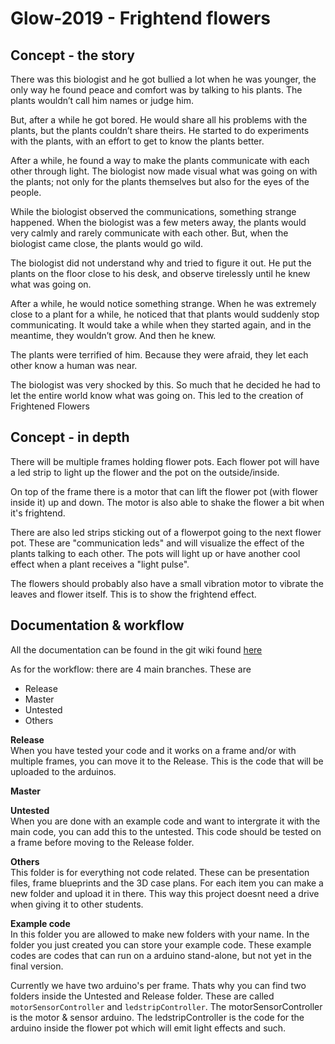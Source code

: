 # Glow-2019 - Frightend flowers

## Concept - the story

There was this biologist and he got bullied a lot when he was younger, the only way he found peace and comfort was by talking to his plants. The plants wouldn’t call him names or judge him.
 
But, after a while he got bored. He would share all his problems with the plants, but the plants couldn’t share theirs. He started to do experiments with the plants, with an effort to get to know the plants better.
 
After a while, he found a way to make the plants communicate with each other through light. The biologist now made visual what was going on with the plants; not only for the plants themselves but also for the eyes of the people.
 
While the biologist observed the communications, something strange happened. When the biologist was a few meters away, the plants would very calmly and rarely communicate with each other. But, when the biologist came close, the plants would go wild.
 
The biologist did not understand why and tried to figure it out. He put the plants on the floor close to his desk, and observe tirelessly until he knew what was going on.
 
After a while, he would notice something strange. When he was extremely close to a plant for a while, he noticed that that plants would suddenly stop communicating. It would take a while when they started again, and in the meantime, they wouldn’t grow. And then he knew.
 
The plants were terrified of him. Because they were afraid, they let each other know a human was near. 

The biologist was very shocked by this. So much that he decided he had to let the entire world know what was going on. This led to the creation of Frightened Flowers


## Concept - in depth

There will be multiple frames holding flower pots. Each flower pot will have a led strip to light up the flower and the pot on the outside/inside.

On top of the frame there is a motor that can lift the flower pot (with flower inside it) up and down. The motor is also able to shake the flower a bit when it's frightend.

There are also led strips sticking out of a flowerpot going to the next flower pot. These are "communication leds" and will visualize the effect of the plants talking to each other. The pots will light up or have another cool effect when a plant receives a "light pulse".

The flowers should probably also have a small vibration motor to vibrate the leaves and flower itself. This is to show the frightend effect.

## Documentation & workflow

All the documentation can be found in the git wiki found [here](https://git.fhict.nl/I393504/glow-2019/wikis/home)

As for the workflow: there are 4 main branches. These are

* Release
* Master
* Untested
* Others

**Release**\
When you have tested your code and it works on a frame and/or with multiple frames, you can move it to the Release. This is the code that will be uploaded to the arduinos. 

**Master**

**Untested**\
When you are done with an example code and want to intergrate it with the main code, you can add this to the untested. This code should be tested on a frame before moving to the Release folder.

**Others**\
This folder is for everything not code related. These can be presentation files, frame blueprints and the 3D case plans. For each item you can make a new folder and upload it in there. This way this project doesnt need a drive when giving it to other students.

**Example code**\
In this folder you are allowed to make new folders with your name. In the folder you just created you can store your example code. These example codes are codes that can run on a arduino stand-alone, but not yet in the final version.






Currently we have two arduino's per frame. Thats why you can find two folders inside the Untested and Release folder. These are called ``motorSensorController`` and ``ledstripController``. The motorSensorController is the motor & sensor arduino. The ledstripController is the code for the arduino inside the flower pot which will emit light effects and such.



